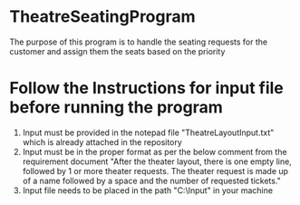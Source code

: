 # TheatreSeatingProgram
 The purpose of this program is to handle the seating requests for the customer and assign them the seats based on the priority
 
# Follow the Instructions for input file before running the program
1. Input must be provided in the notepad file "TheatreLayoutInput.txt" which is already attached in the repository
2. Input must be in the proper format as per the below comment from the requirement document
    "After the theater layout, there is one empty line, followed by 1 or more theater requests.  The theater request is made up of a name        followed by a space and the number of requested tickets."
3. Input file needs to be placed in the path "C:\Input\" in your machine
